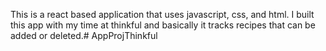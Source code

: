 This is a react based application that uses javascript, css, and html. I built this app with my time at thinkful and basically it tracks recipes that can be added or deleted.# AppProjThinkful
